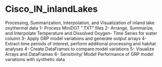 # Cisco_IN_inlandLakes
Processing, Summarization, Interpolation, and Visualization of inland lake oxythermal data 
1- Process MiniDOT ".TXT" files 
2- Arrange, Summarize, and Interpolate Temperature and Dissolved Oxygen- Time Series for water column
3- Apply GRP model variations and generate output arrays
4- Extract time periods of interest, perform additional processing and habitat analyses
4- Create DataFrames to compare model variations
5- Visualize Arrays and DataFrames
6- Sensitivity/ Model Performance of GRP model variations with synthetic data


